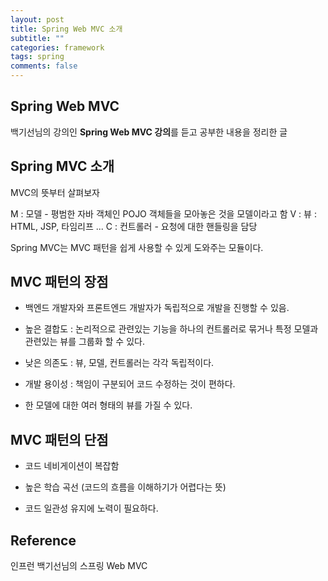 ```yaml
---
layout: post
title: Spring Web MVC 소개
subtitle: ""
categories: framework
tags: spring
comments: false
---
```


## Spring Web MVC

백기선님의 강의인 **Spring Web MVC 강의**를 듣고 공부한 내용을 정리한 글

## Spring MVC 소개

MVC의 뜻부터 살펴보자

M : 모델 - 평범한 자바 객체인 POJO 객체들을 모아놓은 것을 모델이라고 함
V : 뷰 : HTML, JSP, 타임리프 ...
C : 컨트롤러 - 요청에 대한 핸들링을 담당

Spring MVC는 MVC 패턴을 쉽게 사용할 수 있게 도와주는 모듈이다.

## MVC 패턴의 장점

- 백엔드 개발자와 프론트엔드 개발자가 독립적으로 개발을 진행할 수 있음.

- 높은 결합도 : 논리적으로 관련있는 기능을 하나의 컨트롤러로 묶거나 특정 모델과 관련있는 뷰를 그룹화 할 수 있다.

- 낮은 의존도 : 뷰, 모델, 컨트롤러는 각각 독립적이다.

- 개발 용이성 : 책임이 구분되어 코드 수정하는 것이 편하다.

- 한 모델에 대한 여러 형태의 뷰를 가질 수 있다.

## MVC 패턴의 단점

- 코드 네비게이션이 복잡함

- 높은 학습 곡선 (코드의 흐름을 이해하기가 어렵다는 뜻)

- 코드 일관성 유지에 노력이 필요하다.

## Reference

인프런 백기선님의 스프링 Web MVC
